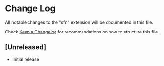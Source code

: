 # Change Log

All notable changes to the "sfn" extension will be documented in this file.

Check [Keep a Changelog](http://keepachangelog.com/) for recommendations on how to structure this file.

## [Unreleased]

- Initial release